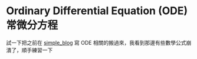 # Ordinary Differential Equation (ODE) 常微分方程


試一下把之前在 [simple_blog](https://github.com/CWKSC/simple_blog) 寫 ODE 相關的搬過來，我看到那邊有些數學公式崩潰了，順手練習一下

